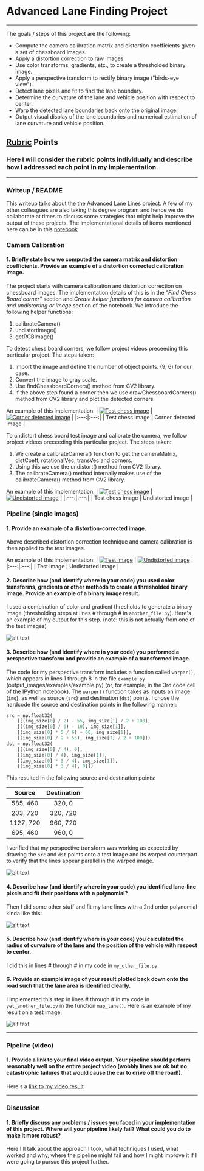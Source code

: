 # **Advanced Lane Finding Project**
---
The goals / steps of this project are the following:

* Compute the camera calibration matrix and distortion coefficients given a set of chessboard images.
* Apply a distortion correction to raw images.
* Use color transforms, gradients, etc., to create a thresholded binary image.
* Apply a perspective transform to rectify binary image ("birds-eye view").
* Detect lane pixels and fit to find the lane boundary.
* Determine the curvature of the lane and vehicle position with respect to center.
* Warp the detected lane boundaries back onto the original image.
* Output visual display of the lane boundaries and numerical estimation of lane curvature and vehicle position.

[//]: # (Image References)

[image2]: ./test_images/test1.jpg "Road Transformed"
[image3]: ./examples/binary_combo_example.jpg "Binary Example"
[image4]: ./examples/warped_straight_lines.jpg "Warp Example"
[image5]: ./examples/color_fit_lines.jpg "Fit Visual"
[image6]: ./examples/example_output.jpg "Output"
[video1]: ./project_video.mp4 "Video"

## [Rubric](https://review.udacity.com/#!/rubrics/571/view) Points

### Here I will consider the rubric points individually and describe how I addressed each point in my implementation.  

---

### Writeup / README

This writeup talks about the the Advanced Lane Lines project. A few of my other colleagues are also taking this degree program and hence we do collaborate at times to discuss some strategies that might help improve the output of these projects. The implementational details of items mentioned here can be in this [notebook](https://github.com/metawala/SDCarNDTerm1/blob/master/P4_CarND_Advanced_Lane_Lines/Advanced_Lane_Lines.ipynb)

### Camera Calibration

#### 1. Briefly state how we computed the camera matrix and distortion coefficients. Provide an example of a distortion corrected calibration image.

The project starts with camera calibration and distortion correction on chessboard images. The implementation details of this is in the *"Find Chess Board corner"* section and *Create helper functions for camera calibration and undistorting or image* section of the notebook. We introduce the following helper functions:
1. calibrateCamera()
2. undistortImage()
3. getRGBImage()

To detect chess board corners, we follow project videos preceeding this particular project. The steps taken:
1. Import the image and define the number of object points. (9, 6) for our case.
2. Convert the image to gray scale.
3. Use findChessboardCorners() method from CV2 library.
4. If the above step found a corner then we use drawChessboardCorners() method from CV2 library and plot the detected corners.

An example of this implementation:
| [![Test chess image](./camera_cal/calibration10.jpg)](./camera_cal/calibration10.jpg "Test chess image") | [![Corner detected image](./output_images/corners_chessboard_output.png)](./output_images/corners_chessboard_output.png "Corner detected image") |
|:---:|:---:|
| Test chess image | Corner detected image |

To undistort chess board test image and calibrate the camera, we follow project videos preceeding this particular project. The steps taken:
1. We create a calibrateCamera() function to get the cameraMatrix, distCoeff, rotationalVec, transVec and corners.
2. Using this we use the undistort() method from CV2 library.
3. The calibrateCamera() method internally makes use of the calibrateCamera() method from CV2 library.

An example of this implementation:
| [![Test chess image](./camera_cal/calibration10.jpg)](./camera_cal/calibration10.jpg "Test chess image") | [![Undistorted image](./output_images/undistorted_chessboard_output.png)](./output_images/undistorted_chessboard_output.png "Undistorted image") |
|:---:|:---:|
| Test chess image | Undistorted image |

### Pipeline (single images)

#### 1. Provide an example of a distortion-corrected image.

Above described distortion correction technique and camera calibration is then applied to the test images.

An example of this implementation:
| [![Test image](./test_images/test2.jpg)](./test_images/test2.jpg "Test image") | [![Undistorted image](./output_images/undistorted_test_output.png)](./output_images/undistorted_test_output.png "Undistorted image") |
|:---:|:---:|
| Test image | Undistorted image |

#### 2. Describe how (and identify where in your code) you used color transforms, gradients or other methods to create a thresholded binary image.  Provide an example of a binary image result.

I used a combination of color and gradient thresholds to generate a binary image (thresholding steps at lines # through # in `another_file.py`).  Here's an example of my output for this step.  (note: this is not actually from one of the test images)

![alt text][image3]

#### 3. Describe how (and identify where in your code) you performed a perspective transform and provide an example of a transformed image.

The code for my perspective transform includes a function called `warper()`, which appears in lines 1 through 8 in the file `example.py` (output_images/examples/example.py) (or, for example, in the 3rd code cell of the IPython notebook).  The `warper()` function takes as inputs an image (`img`), as well as source (`src`) and destination (`dst`) points.  I chose the hardcode the source and destination points in the following manner:

```python
src = np.float32(
    [[(img_size[0] / 2) - 55, img_size[1] / 2 + 100],
    [((img_size[0] / 6) - 10), img_size[1]],
    [(img_size[0] * 5 / 6) + 60, img_size[1]],
    [(img_size[0] / 2 + 55), img_size[1] / 2 + 100]])
dst = np.float32(
    [[(img_size[0] / 4), 0],
    [(img_size[0] / 4), img_size[1]],
    [(img_size[0] * 3 / 4), img_size[1]],
    [(img_size[0] * 3 / 4), 0]])
```

This resulted in the following source and destination points:

| Source        | Destination   | 
|:-------------:|:-------------:| 
| 585, 460      | 320, 0        | 
| 203, 720      | 320, 720      |
| 1127, 720     | 960, 720      |
| 695, 460      | 960, 0        |

I verified that my perspective transform was working as expected by drawing the `src` and `dst` points onto a test image and its warped counterpart to verify that the lines appear parallel in the warped image.

![alt text][image4]

#### 4. Describe how (and identify where in your code) you identified lane-line pixels and fit their positions with a polynomial?

Then I did some other stuff and fit my lane lines with a 2nd order polynomial kinda like this:

![alt text][image5]

#### 5. Describe how (and identify where in your code) you calculated the radius of curvature of the lane and the position of the vehicle with respect to center.

I did this in lines # through # in my code in `my_other_file.py`

#### 6. Provide an example image of your result plotted back down onto the road such that the lane area is identified clearly.

I implemented this step in lines # through # in my code in `yet_another_file.py` in the function `map_lane()`.  Here is an example of my result on a test image:

![alt text][image6]

---

### Pipeline (video)

#### 1. Provide a link to your final video output.  Your pipeline should perform reasonably well on the entire project video (wobbly lines are ok but no catastrophic failures that would cause the car to drive off the road!).

Here's a [link to my video result](./project_video.mp4)

---

### Discussion

#### 1. Briefly discuss any problems / issues you faced in your implementation of this project.  Where will your pipeline likely fail?  What could you do to make it more robust?

Here I'll talk about the approach I took, what techniques I used, what worked and why, where the pipeline might fail and how I might improve it if I were going to pursue this project further.  
